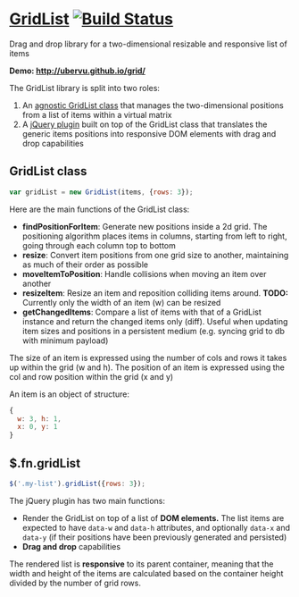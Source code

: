 [GridList](http://ubervu.github.io/grid/) [![Build Status](https://travis-ci.org/uberVU/grid.svg?branch=17-travisci-integration)](https://travis-ci.org/uberVU/grid)
====
Drag and drop library for a two-dimensional resizable and responsive list of
items

**Demo: http://ubervu.github.io/grid/**

The GridList library is split into two roles:

1. An [agnostic GridList class](src/gridList.js) that manages the
two-dimensional positions from a list of items within a virtual matrix
2. A [jQuery plugin](src/jquery.gridList.js) built on top of the GridList class
that translates the generic items positions into responsive DOM elements with
drag and drop capabilities

## GridList class

```js
var gridList = new GridList(items, {rows: 3});
```

Here are the main functions of the GridList class:

- **findPositionForItem**: Generate new positions inside a 2d grid. The
positioning algorithm places items in columns, starting from left to right,
going through each column top to bottom
- **resize**: Convert item positions from one grid size to another, maintaining
as much of their order as possible
- **moveItemToPosition**: Handle collisions when moving an item over another
- **resizeItem**: Resize an item and reposition colliding items around.
**TODO:** Currently only the width of an item (w) can be resized
- **getChangedItems**: Compare a list of items with that of a GridList instance
and return the changed items only (diff). Useful when updating item sizes and
positions in a persistent medium (e.g. syncing grid to db with minimum payload)

The size of an item is expressed using the number of cols and rows it takes up
within the grid (w and h). The position of an item is expressed using the col
and row position within the grid (x and y)

An item is an object of structure:
```js
{
  w: 3, h: 1,
  x: 0, y: 1
}
```

## $.fn.gridList

```js
$('.my-list').gridList({rows: 3});
```

The jQuery plugin has two main functions:

- Render the GridList on top of a list of **DOM elements.** The list items are
expected to have `data-w` and `data-h` attributes, and optionally `data-x` and
`data-y` (if their positions have been previously generated and persisted)
- **Drag and drop** capabilities

The rendered list is **responsive** to its parent container, meaning that the
width and height of the items are calculated based on the container height
divided by the number of grid rows.
